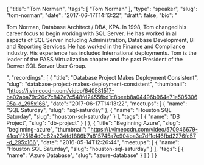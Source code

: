 {
  "title": "Tom Norman",
  "tags": [
    "Tom Norman"
  ],
  "type": "speaker",
  "slug": "tom-norman",
  "date": "2017-06-17T14:13:22",
  "draft": false,
  "bio": "<p>Tom Norman, Database Architect / DBA, KPA. In 1998, Tom changed his career focus to begin working with SQL Server. He has worked in all aspects of SQL Server including Administration, Database Development, BI and Reporting Services. He has worked in the Finance and Compliance industry.  His experience has included International deployments. Tom is the leader of the PASS Virtualization chapter and the past President of the Denver SQL Server User Group.</p>",
  "recordings": [
    {
      "title": "Database Project Makes Deployment Consistent",
      "slug": "database-project-makes-deployment-consistent",
      "thumbnail": "https://i.vimeocdn.com/video/640581517-ba02aba79c20c7c842e7c548fd2455fbd1c8beeb8a04496b964e71e50530695a-d_295x166",
      "date": "2017-06-17T14:13:22",
      "meetups": [
        {
          "name": "SQL Saturday",
          "slug": "sql-saturday"
        },
        {
          "name": "Houston SQL Saturday",
          "slug": "houston-sql-saturday"
        }
      ],
      "tags": [
        {
          "name": "DB Project",
          "slug": "db-project"
        }
      ]
    },
    {
      "title": "Beginning Azure",
      "slug": "beginning-azure",
      "thumbnail": "https://i.vimeocdn.com/video/570946679-41ea1f25f84d0c62a234fd1886b7a815745a7e904ba3e7df1ef46fbd2276fc57-d_295x166",
      "date": "2016-05-14T12:26:44",
      "meetups": [
        {
          "name": "Houston SQL Saturday",
          "slug": "houston-sql-saturday"
        }
      ],
      "tags": [
        {
          "name": "Azure Database",
          "slug": "azure-database"
        }
      ]
    }
  ]
}